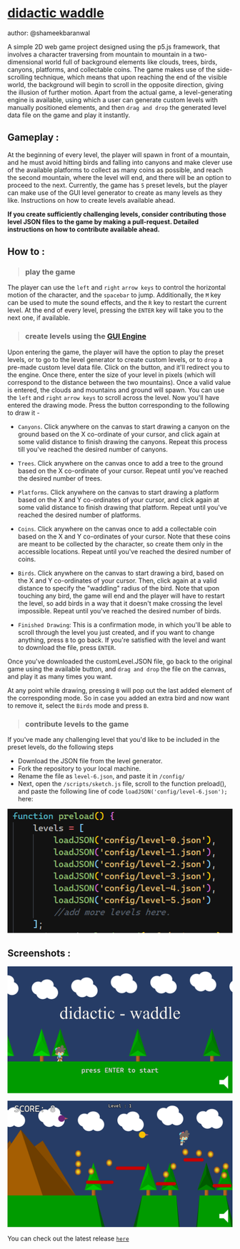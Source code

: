 
# [didactic waddle](https://didactic-waddle.netlify.app) #
author: @shameekbaranwal

A simple 2D web game project designed using the p5.js framework, that involves a character traversing from mountain to mountain in a two-dimensional world full of background elements like clouds, trees, birds, canyons, platforms, and collectable coins. The game makes use of the side-scrolling technique, which means that upon reaching the end of the visible world, the background will begin to scroll in the opposite direction, giving the illusion of further motion. Apart from the actual game, a level-generating engine is available, using which a user can generate custom levels with manually positioned elements, and then `drag and drop` the generated level data file on the game and play it instantly.

## Gameplay : ##

At the beginning of every level, the player will spawn in front of a mountain, and he must avoid hitting birds and falling into canyons and make clever use of the available platforms to collect as many coins as possible, and reach the second mountain, where the level will end, and there will be an option to proceed to the next. Currently, the game has `5` preset levels, but the player can make use of the GUI level generator to create as many levels as they like. Instructions on how to create levels available ahead.

 **If you create sufficiently challenging levels, consider contributing those level JSON files to the game by making a pull-request. Detailed instructions on how to contribute available ahead.** 


## How to :  ##

> ### play the game ###
The player can use the `left` and `right` `arrow keys` to control the horizontal motion of the character, and the `spacebar` to jump. Additionally, the `M` key can be used to mute the sound effects, and the `R` key to restart the current level. At the end of every level, pressing the `ENTER` key will take you to the next one, if available.

> ### create levels using the [GUI Engine](https://didactic-waddle.netlify.app/generate.html) ### 
Upon entering the game, the player will have the option to play the preset levels, or to go to the level generator to create custom levels, or to `drop` a pre-made custom level data file. Click on the button, and it'll redirect you to the engine. Once there, enter the size of your level in pixels (which will correspond to the distance between the two mountains). Once a valid value is entered, the clouds and mountains and ground will spawn. You can use the `left` and `right` `arrow keys` to scroll across the level. Now you'll have entered the drawing mode. Press the button corresponding to the following to draw it - 

* `Canyons`. Click anywhere on the canvas to start drawing a canyon on the ground based on the X co-ordinate of your cursor, and click again at some valid distance to finish drawing the canyons. Repeat this process till you've reached the desired number of canyons.

* `Trees`. Click anywhere on the canvas once to add a tree to the ground based on the X co-ordinate of your cursor. Repeat until you've reached the desired number of trees.

* `Platforms`. Click anywhere on the canvas to start drawing a platform based on the X and Y co-ordinates of your cursor, and click again at some valid distance to finish drawing that platform. Repeat until you've reached the desired number of platforms.

* `Coins`. Click anywhere on the canvas once to add a collectable coin based on the X and Y co-ordinates of your cursor. Note that these coins are meant to be collected by the character, so create them only in the accessible locations. Repeat until you've reached the desired number of coins. 

* `Birds`. Click anywhere on the canvas to start drawing a bird, based on the X and Y co-ordinates of your cursor. Then, click again at a valid distance to specify the "waddling" radius of the bird. Note that upon touching any bird, the game will end and the player will have to restart the level, so add birds in a way that it doesn't make crossing the level impossible. Repeat until you've reached the desired number of birds.

* `Finished Drawing`: This is a confirmation mode, in which you'll be able to scroll through the level you just created, and if you want to change anything, press `B` to go back. If you're satisfied with the level and want to download the file, press `ENTER`. 

Once you've downloaded the customLevel.JSON file, go back to the original game using the available button, and `drag and drop` the file on the canvas, and play it as many times you want.

At any point while drawing, pressing `B` will pop out the last added element of the corresponding mode. So in case you added an extra bird and now want to remove it, select the `Birds` mode and press `B`.

> ### contribute levels to the game ###
If you've made any challenging level that you'd like to be included in the preset levels, do the following steps

   * Download the JSON file from the level generator.
   * Fork the repository to your local machine.
   * Rename the file as `level-6.json`, and paste it in `/config/`
   * Next, open the `/scripts/sketch.js` file, scroll to the function preload(), and paste the following line of code 
        `loadJSON('config/level-6.json');`
    here: 

![](images/loadJSON%20ss.png)



## Screenshots : ##

![](images/launchScreen%20ss.png)

![](images/gameplay%20ss.png)

You can check out the latest release [`here`](https://didactic-waddle.netlify.app)